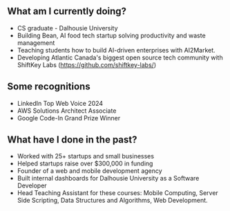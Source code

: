 
<!--
**Vansh983/Vansh983** is a ✨ _special_ ✨ repository because its `README.md` (this file) appears on your GitHub profile.

Here are some ideas to get you started:

- 🔭 I’m currently working on ...
- 🌱 I’m currently learning ...
- 👯 I’m looking to collaborate on ...
- 🤔 I’m looking for help with ...
- 💬 Ask me about ...
- 📫 How to reach me: ...
- 😄 Pronouns: ...
- ⚡ Fun fact: ...


![Top Langs](https://github-readme-stats.vercel.app/api/top-langs/?username=Vansh983&layout=donut&hide=php&theme=tokyonight)

-->

## What am I currently doing?
- CS graduate - Dalhousie University
- Building Bean, AI food tech startup solving productivity and waste management
- Teaching students how to build AI-driven enterprises with AI2Market.
- Developing Atlantic Canada's biggest open source tech community with ShiftKey Labs (https://github.com/shiftkey-labs/)

## Some recognitions
- LinkedIn Top Web Voice 2024
- AWS Solutions Architect Associate
- Google Code-In Grand Prize Winner

## What have I done in the past?
- Worked with 25+ startups and small businesses
- Helped startups raise over $300,000 in funding
- Founder of a web and mobile development agency
- Built internal dashboards for Dalhousie University as a Software Developer
- Head Teaching Assistant for these courses: Mobile Computing, Server Side Scripting, Data Structures and Algorithms, Web Development.
